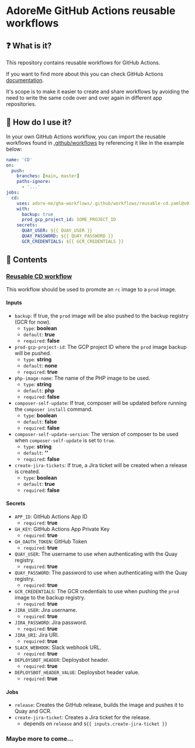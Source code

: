 # AdoreMe GitHub Actions reusable workflows

## ❓ What is it?
This repository contains reusable workflows for GitHub Actions. 

If you want to find more about this you can check GitHub Actions [documentation](https://docs.github.com/en/actions/learn-github-actions/reusing-workflows).

It's scope is to make it easier to create and share workflows by avoiding the need to write the same code over and over again in different app repositories.

## 🔧 How do I use it?
In your own GitHub Actions workflow, you can import the reusable workflows found in [.github/workflows](.github/workflows) by referencing it like in the example below:
```yaml
name: 'CD'
on:
  push:
    branches: [main, master]
    paths-ignore:
      - '...'
jobs:
  cd:
    uses: adore-me/gha-workflows/.github/workflows/reusable-cd.yaml@v0.0.22 # <-- Import the reusable workflow
    with:
      backup: true
      prod_gcp_project_id: SOME_PROJECT_ID
    secrets:
      QUAY_USER: ${{ QUAY_USER }}
      QUAY_PASSWORD: ${{ QUAY_PASSWORD }}
      GCR_CREDENTIALS: ${{ GCR_CREDENTIALS }}
```

## 📖 Contents

### [Reusable CD workflow](.github/workflows/reusable-cd.yaml)

This workflow should be used to promote an `rc` image to a `prod` image. 

#### Inputs
- `backup`: If true, the `prod` image will be also pushed to the backup registry (GCR for now).
  - `type`: **boolean**
  - `default`: **true**
  - `required`: **false**
- `prod-gcp-project-id`: The GCP project ID where the `prod` image backup will be pushed.
  - `type`: **string**
  - `default`: **none**
  - `required`: **true**
- `php-image-name`: The name of the PHP image to be used.
  - `type`: **string**
  - `default`: **php**
  - `required`: **false**
- `composer-self-update`: If true, composer will be updated before running the `composer install` command.
  - `type`: **boolean**
  - `default`: **false**
  - `required`: **false**
- `composer-self-update-version`: The version of composer to be used when `composer-self-update` is set to `true`.
  - `type`: **string**
  - `default`: **''**
  - `required`: **false**
- `create-jira-tickets`: If true, a Jira ticket will be created when a release is created.
  - `type`: **boolean**
  - `default`: **true**
  - `required`: **false**
#### Secrets
- `APP_ID`: GitHub Actions App ID
  - `required`: **true**
- `GH_KEY`: GitHub Actions App Private Key
  - `required`: **true**
- `GH_OAUTH_TOKEN`: GitHub Token
  - `required`: **true**
- `QUAY_USER`: The username to use when authenticating with the Quay registry.
  - `required`: **true**
- `QUAY_PASSWORD`: The password to use when authenticating with the Quay registry.
  - `required`: **true**
- `GCR_CREDENTIALS`: The GCR credentials to use when pushing the `prod` image to the backup registry.
  - `required`: **true**
- `JIRA_USER`: Jira username.
  - `required`: **true**
- `JIRA_PASSWORD`: Jira password.
  - `required`: **true**
- `JIRA_URI`: Jira URI.
  - `required`: **true**
- `SLACK_WEBHOOK`: Slack webhook URL.
  - `required`: **true**
- `DEPLOYSBOT_HEADER`: Deploysbot header.
  - `required`: **true**
- `DEPLOYSBOT_HEADER_VALUE`: Deploysbot header value.
  - `required`: **true**

#### Jobs
- `release`: Creates the GitHub release, builds the image and pushes it to Quay and GCR.
- `create-jira-ticket`: Creates a Jira ticket for the release.
  - depends on `release` and `${{ inputs.create-jira-ticket }}`

### Maybe more to come...
